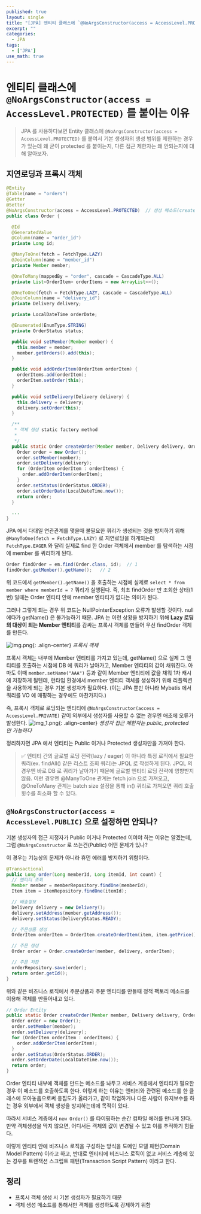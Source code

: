 ```yaml
---
published: true
layout: single
title: "[JPA] 엔티티 클래스에 `@NoArgsConstructor(access = AccessLevel.PROTECTED)` 를 붙이는 이유"
excerpt: ""
categories:
  - JPA
tags:
  - ['JPA']
use_math: true
---
```


# 엔티티 클래스에 `@NoArgsConstructor(access = AccessLevel.PROTECTED)` 를 붙이는 이유

> JPA 를 사용하다보면 Entity 클래스에 `@NoArgsConstructor(access = AccessLevel.PROTECTED)` 를 붙여서 기본 생성자의 생성 범위를 제한하는 경우가 있는데 왜 굳이 protected 를 붙이는지, 다른 접근 제한자는 왜 안되는지에 대해 알아보자.

## 지연로딩과 프록시 객체

```java
@Entity
@Table(name = "orders")
@Getter
@Setter
@NoArgsConstructor(access = AccessLevel.PROTECTED)  // 생성 메소드(createOrder) 를 통해서만 엔티티를 만들도록한다.
public class Order {

  @Id
  @GeneratedValue
  @Column(name = "order_id")
  private Long id;

  @ManyToOne(fetch = FetchType.LAZY)
  @JoinColumn(name = "member_id")
  private Member member;

  @OneToMany(mappedBy = "order", cascade = CascadeType.ALL)
  private List<OrderItem> orderItems = new ArrayList<>();

  @OneToOne(fetch = FetchType.LAZY, cascade = CascadeType.ALL)
  @JoinColumn(name = "delivery_id")
  private Delivery delivery;

  private LocalDateTime orderDate;

  @Enumerated(EnumType.STRING)
  private OrderStatus status;

  public void setMember(Member member) {
    this.member = member;
    member.getOrders().add(this);
  }

  public void addOrderItem(OrderItem orderItem) {
    orderItems.add(orderItem);
    orderItem.setOrder(this);
  }

  public void setDelivery(Delivery delivery) {
    this.delivery = delivery;
    delivery.setOrder(this);
  }

  /**
   * 객체 생성 static factory method
   * 
   */
  public static Order createOrder(Member member, Delivery delivery, OrderItem... orderItems) {
    Order order = new Order();
    order.setMember(member);
    order.setDelivery(delivery);
    for (OrderItem orderItem : orderItems) {
      order.addOrderItem(orderItem);
    }
    order.setStatus(OrderStatus.ORDER);
    order.setOrderDate(LocalDateTime.now());
    return order;
  }

  ...
}
```

JPA 에서 다대일 연관관계를 맺을때 불필요한 쿼리가 생성되는 것을 방지하기 위해 `@ManyToOne(fetch = FetchType.LAZY)` 로 지연로딩을 하게되는데
`FetchType.EAGER` 와 달리 실제로 find 한 Order 객체에서 member 를 탐색하는 시점에 member 를 쿼리하게 된다.

```java
Order findOrder = em.find(Order.class, id);  // 1
findOrder.getMember().getName();   // 2
```
위 코드에서 `getMember().getName()` 을 호출하는 시점에 실제로 `select * from member where memberId = ?` 쿼리가 실행된다.
즉, 최초 findOrder 만 조회한 상태(1번) 일때는 Order 엔티티 안에 member 엔티티가 없다는 의미가 된다.

그러나 그렇게 되는 경우 위 코드는 NullPointerException 오류가 발생할 것이다. null 에다가 getName() 은 불가능하기 때문.
JPA 는 이런 상황을 방지하기 위해 **Lazy 로딩의 대상이 되는 Member 엔티티**를 감싸는 프록시 객체를 만들어 우선 findOrder 객체를 만든다.

![img.png](https://zhtmr.github.io/static-files-for-posting/images/20241020/img.png?raw=true){: .align-center}
*프록시 객체*

프록시 객체는 내부에 Member 엔티티를 가지고 있는데, getName() 으로 실제 그 엔티티를 호출하는 시점에 DB 에 쿼리가 날아가고, Member 엔티티의 값이 채워진다.
아마도 이때 `member.setName("AAA")` 등과 같이 Member 엔티티에 값을 채워 1차 캐시에 저장하게 될텐데,
런타임 환경에서 member 엔티티 객체를 생성하기 위해 리플렉션을 사용하게 되는 경우 기본 생성자가 필요하다. (이는 JPA 뿐만 아니라 Mybatis 에서 쿼리를 VO 에 매핑하는 경우에도 마찬가지다.)

즉, 프록시 객체로 로딩되는 엔티티에 `@NoArgsConstructor(access = AccessLevel.PRIVATE)` 같이 외부에서 생성자를 사용할 수 없는 경우엔 애초에 오류가 발생한다.
![img_1.png](https://zhtmr.github.io/static-files-for-posting/images/20241020/img_1.png?raw=true){: .align-center}
*생성자 접근 제한자는 public, protected 만 가능하다*

정리하자면 JPA 에서 엔티티는 Public 이거나 Protected 생성자만을 가져아 한다.

>  ✅️ 엔티티 간의 글로벌 로딩 전략(lazy / eager) 이 아니라 특정 로직에서 필요한 쿼리(ex. findAll() 같은 리스트 조회 쿼리)는 JPQL 로 작성하게 된다. 
> JPQL 의 경우엔 바로 DB 로 쿼리가 날아가기 때문에 글로벌 엔티티 로딩 전략에 영향받지 않음. 
> 이런 경우엔 @ManyToOne 관계는 fetch join 으로 가져오고, @OneToMany 관계는 batch size 설정을 통해 in() 쿼리로 가져오면 쿼리 호출 횟수를 최소화 할 수 있다.



## `@NoArgsConstructor(access = AccessLevel.PUBLIC)` 으로 설정하면 안되나?

기본 생성자의 접근 지정자가 Public 이거나 Protected 이여야 하는 이유는 알겠는데,
그럼 `@NoArgsConstructor` 로 쓰는건(Public) 어떤 문제가 있나?

이 경우는 기능상의 문제가 아니라 휴먼 에러를 방지하기 위함이다.
```java
@Transactional
public Long order(Long memberId, Long itemId, int count) {
  // 엔티티 조회
  Member member = memberRepository.findOne(memberId);
  Item item = itemRepository.findOne(itemId);

  // 배송정보
  Delivery delivery = new Delivery();
  delivery.setAddress(member.getAddress());
  delivery.setStatus(DeliveryStatus.READY);

  // 주문상품 생성
  OrderItem orderItem = OrderItem.createOrderItem(item, item.getPrice(), count);

  // 주문 생성
  Order order = Order.createOrder(member, delivery, orderItem);

  // 주문 저장
  orderRepository.save(order);
  return order.getId();
}
```

위와 같은 비즈니스 로직에서 주문상품과 주문 엔티티를 만들때 정적 팩토리 메소드를 이용해 객체를 만들어내고 있다.
```java
// Order Entity
public static Order createOrder(Member member, Delivery delivery, OrderItem... orderItems) {
  Order order = new Order();
  order.setMember(member);
  order.setDelivery(delivery);
  for (OrderItem orderItem : orderItems) {
    order.addOrderItem(orderItem);
  }
  order.setStatus(OrderStatus.ORDER);
  order.setOrderDate(LocalDateTime.now());
  return order;
}
```
Order 엔티티 내부에 객체를 만드는 메소드를 놔두고 서비스 계층에서 엔티티가 필요한 경우 이 메소드를 호출하도록 한다.
이렇게 하는 이유는 엔티티와 관련된 메소드를 한 클래스에 모아놓음으로써 응집도가 올라가고, 같이 작업하거나 다른 사람이 유지보수를 하는 경우 외부에서 객체 생성을 방지하는데에 목적이 있다.

따라서 서비스 계층에서 `new Order()` 를 타이핑하는 순간 컴파일 에러를 만나게 된다. 만약 객체생성을 막지 않으면, 어디서든 객체의 값이 변경될 수 있고 이를 추적하기 힘들다.

이렇게 엔티티 안에 비즈니스 로직을 구성하는 방식을 도메인 모델 패턴(Domain Model Pattern) 이라고 하고, 반대로 엔티티에 비즈니스 로직이 없고 서비스 계층에 있는 경우를 트랜잭션 스크립트 패턴(Transaction Script Pattern) 이라고 한다.



## 정리
- 프록시 객체 생성 시 기본 생성자가 필요하기 때문
- 객체 생성 메소드를 통해서만 객체를 생성하도록 강제하기 위함

